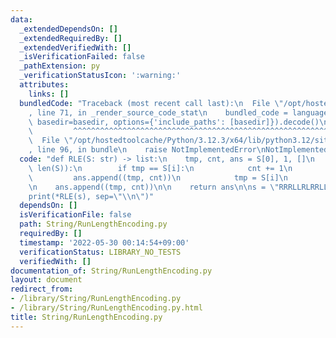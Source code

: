 ```yaml
---
data:
  _extendedDependsOn: []
  _extendedRequiredBy: []
  _extendedVerifiedWith: []
  _isVerificationFailed: false
  _pathExtension: py
  _verificationStatusIcon: ':warning:'
  attributes:
    links: []
  bundledCode: "Traceback (most recent call last):\n  File \"/opt/hostedtoolcache/Python/3.12.3/x64/lib/python3.12/site-packages/onlinejudge_verify/documentation/build.py\"\
    , line 71, in _render_source_code_stat\n    bundled_code = language.bundle(stat.path,\
    \ basedir=basedir, options={'include_paths': [basedir]}).decode()\n          \
    \         ^^^^^^^^^^^^^^^^^^^^^^^^^^^^^^^^^^^^^^^^^^^^^^^^^^^^^^^^^^^^^^^^^^^^^^^^^^^^^^^^^\n\
    \  File \"/opt/hostedtoolcache/Python/3.12.3/x64/lib/python3.12/site-packages/onlinejudge_verify/languages/python.py\"\
    , line 96, in bundle\n    raise NotImplementedError\nNotImplementedError\n"
  code: "def RLE(S: str) -> list:\n    tmp, cnt, ans = S[0], 1, []\n    for i in range(1,\
    \ len(S)):\n        if tmp == S[i]:\n            cnt += 1\n        else:\n   \
    \         ans.append((tmp, cnt))\n            tmp = S[i]\n            cnt = 1\n\
    \n    ans.append((tmp, cnt))\n\n    return ans\n\ns = \"RRRLLRLRRLLLLRLRLRR\"\n\
    print(*RLE(s), sep=\"\\n\")"
  dependsOn: []
  isVerificationFile: false
  path: String/RunLengthEncoding.py
  requiredBy: []
  timestamp: '2022-05-30 00:14:54+09:00'
  verificationStatus: LIBRARY_NO_TESTS
  verifiedWith: []
documentation_of: String/RunLengthEncoding.py
layout: document
redirect_from:
- /library/String/RunLengthEncoding.py
- /library/String/RunLengthEncoding.py.html
title: String/RunLengthEncoding.py
---
```

